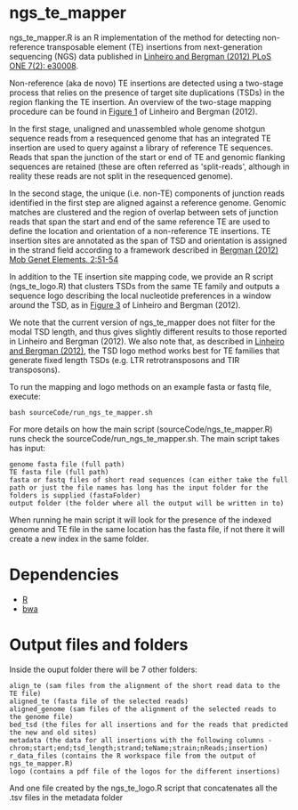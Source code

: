 ngs_te_mapper
=============

ngs_te_mapper.R is an R implementation of the method for detecting non-reference transposable element (TE) insertions from next-generation sequencing (NGS) data published in [Linheiro and Bergman (2012) PLoS ONE 7(2): e30008](http://www.plosone.org/article/info%3Adoi%2F10.1371%2Fjournal.pone.0030008).

Non-reference (aka de novo) TE insertions are detected using a two-stage process that relies on the presence of target site duplications (TSDs) in the region flanking the TE insertion. An overview of the two-stage mapping procedure can be found in [Figure 1](http://www.plosone.org/article/fetchObject.action?uri=info:doi/10.1371/journal.pone.0030008.g001&representation=PNG_M) of Linheiro and Bergman (2012). 

In the first stage, unaligned and unassembled whole genome shotgun sequence reads from a resequenced genome that has an integrated TE insertion are used to query against a library of reference TE sequences. Reads that span the junction of the start or end of TE and genomic flanking sequences are retained (these are often referred as 'split-reads', although in reality these reads are not split in the resequenced genome). 

In the second stage, the unique (i.e. non-TE) components of junction reads identified in the first step are aligned against a reference genome. Genomic matches are clustered and the region of overlap between sets of junction reads that span the start and end of the same reference TE are used to define the location and orientation of a non-reference TE insertions. TE insertion sites are annotated as the span of TSD and orientation is assigned in the strand field  according to a framework described in [Bergman (2012) Mob Genet Elements. 2:51-54](http://www.landesbioscience.com/journals/mge/article/19479/)

In addition to the TE insertion site mapping code, we provide an R script (ngs_te_logo.R) that clusters TSDs from the same TE family and outputs a sequence logo describing the local nucleotide preferences in a window around the TSD, as in [Figure 3](http://www.plosone.org/article/fetchObject.action?uri=info:doi/10.1371/journal.pone.0030008.g003&representation=PNG_M) of Linheiro and Bergman (2012). 

We note that the current version of ngs_te_mapper does not filter for the modal TSD length, and thus gives slightly different results to those reported in Linheiro and Bergman (2012). We also note that, as described in [Linheiro and Bergman (2012)](http://www.plosone.org/article/info%3Adoi%2F10.1371%2Fjournal.pone.0030008), the TSD logo method works best for TE families that generate fixed length TSDs (e.g. LTR retrotransposons and TIR transposons).

To run the mapping and logo methods on an example fasta or fastq file, execute:
	
	bash sourceCode/run_ngs_te_mapper.sh

For more details on how the main script (sourceCode/ngs_te_mapper.R) runs check the sourceCode/run_ngs_te_mapper.sh. 
The main script takes has input:

	genome fasta file (full path)
	TE fasta file (full path)
	fasta or fastq files of short read sequences (can either take the full path or just the file names has long has the input folder for the folders is supplied (fastaFolder)
	output folder (the folder where all the output will be written in to)

When running he main script it will look for the presence of the indexed genome and TE file in the same location has the fasta file, if not there it will create a new index in the same folder.
	
Dependencies
============

  * [R](http://cran.r-project.org/)
  * [bwa](http://bio-bwa.sourceforge.net/)

Output files and folders
============

Inside the ouput folder there will be 7 other folders:

	align_te (sam files from the alignment of the short read data to the TE file)
	aligned_te (fasta file of the selected reads)
	aligned_genome (sam files of the alignment of the selected reads to the genome file)
	bed_tsd (the files for all insertions and for the reads that predicted the new and old sites)
	metadata (the data for all insertions with the following columns - chrom;start;end;tsd_length;strand;teName;strain;nReads;insertion)
	r_data_files (contains the R workspace file from the output of ngs_te_mapper.R)
	logo (contains a pdf file of the logos for the different insertions)

And one file created by the ngs_te_logo.R script that concatenates all the .tsv files in the metadata folder
 
  

